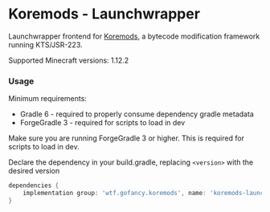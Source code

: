 # Koremods - Launchwrapper

Launchwrapper frontend for [Koremods](https://gitlab.com/gofancy/koremods/koremods), a bytecode modification framework running KTS/JSR-223.


Supported Minecraft versions: 1.12.2

### Usage

Minimum requirements:
- Gradle 6 - required to properly consume dependency gradle metadata
- ForgeGradle 3 - required for scripts to load in dev

Make sure you are running ForgeGradle 3 or higher. This is required for scripts to load in dev.

Declare the dependency in your build.gradle, replacing `<version>` with the desired version
```groovy
dependencies {
    implementation group: 'wtf.gofancy.koremods', name: 'koremods-launchwrapper', version: '<version>'
}
```
